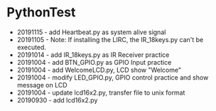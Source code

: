 # PythonTest

* 20191115 - add Heartbeat.py as system alive signal
* 20191105 - Note: If installing the LIRC, the IR_18keys.py can't be executed.
* 20191014 - add IR_18keys.py as IR Receiver practice
* 20191004 - add BTN_GPIO.py as GPIO Input practice
* 20191004 - add WelcomeLCD.py, LCD show "Welcome"
* 20191004 - modify LED_GPIO.py, GPIO control practice and show message on LCD
* 20191004 - update lcd16x2.py, transfer file to unix format
* 20190930 - add lcd16x2.py


